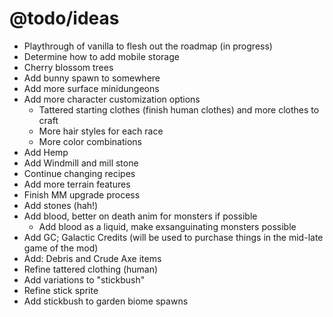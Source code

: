 @todo/ideas
===========
- Playthrough of vanilla to flesh out the roadmap (in progress)
- Determine how to add mobile storage
- Cherry blossom trees
- Add bunny spawn to somewhere
- Add more surface minidungeons
- Add more character customization options
  - Tattered starting clothes (finish human clothes) and more clothes to craft
  - More hair styles for each race
  - More color combinations
- Add Hemp
- Add Windmill and mill stone
- Continue changing recipes
- Add more terrain features
- Finish MM upgrade process
- Add stones (hah!)
- Add blood, better on death anim for monsters if possible
  - Add blood as a liquid, make exsanguinating monsters possible
- Add GC; Galactic Credits (will be used to purchase things in the mid-late game of the mod)
- Add: Debris and Crude Axe items
- Refine tattered clothing (human)
- Add variations to "stickbush"
- Refine stick sprite
- Add stickbush to garden biome spawns
